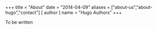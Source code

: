 +++
title = "About"
date = "2014-04-09"
aliases = ["about-us","about-hugo","contact"]
[ author ]
  name = "Hugo Authors"
+++

To be written
